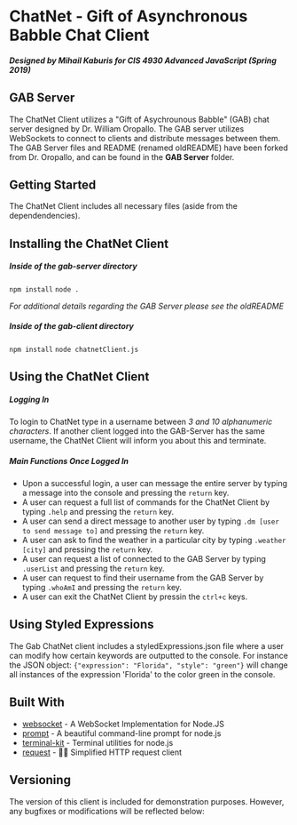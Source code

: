 # ChatNet - Gift of Asynchronous Babble Chat Client

##### Designed by Mihail Kaburis for CIS 4930 Advanced JavaScript (Spring 2019)

## GAB Server
The ChatNet Client utilizes a "Gift of Asychrounous Babble" (GAB) chat server designed by Dr. William Oropallo. The GAB server utilizes WebSockets to connect to clients and distribute messages between them. The GAB Server files and README (renamed oldREADME) have been forked from Dr. Oropallo, and can be found in the **GAB Server** folder.

## Getting Started

The ChatNet Client includes all necessary files (aside from the dependendencies).

## Installing the ChatNet Client

##### Inside of the gab-server directory

`npm install`
`node .`

*For additional details regarding the GAB Server please see the oldREADME*

##### Inside of the gab-client directory

`npm install`
`node chatnetClient.js`

## Using the ChatNet Client

##### Logging In

To login to ChatNet type in a username between *3 and 10 alphanumeric characters*.
If another client logged into the GAB-Server has the same username, the ChatNet Client will inform you about this and terminate.

##### Main Functions Once Logged In

* Upon a successful login, a user can message the entire server by typing a message into the console and pressing the `return` key. 
* A user can request a full list of commands for the ChatNet Client by typing `.help` and pressing the `return` key.
* A user can send a direct message to another user by typing `.dm [user to send message to]` and pressing the `return` key.
* A user can ask to find the weather in a particular city by typing `.weather [city]` and pressing the `return` key.
* A user can request a list of connected to the GAB Server by typing `.userList` and pressing the `return` key.
* A user can request to find their username from the GAB Server by typing `.whoAmI` and pressing the   `return` key.
* A user can exit the ChatNet Client by pressin the `ctrl+c` keys.

## Using Styled Expressions

The Gab ChatNet client includes a styledExpressions.json file where a user can modify how certain keywords are outputted to the console. For instance the JSON object: `{"expression": "Florida", "style": "green"}` will change all instances of the expression 'Florida' to the color green in the console.

## Built With

* [websocket](https://github.com/theturtle32/WebSocket-Node) - A WebSocket Implementation for Node.JS
* [prompt](https://github.com/flatiron/prompt) - A beautiful command-line prompt for node.js
* [terminal-kit](https://github.com/cronvel/terminal-kit) - Terminal utilities for node.js
* [request](https://github.com/request/request) - 🏊🏾 Simplified HTTP request client

## Versioning

The version of this client is included for demonstration purposes. However, any bugfixes or modifications will be reflected below:

